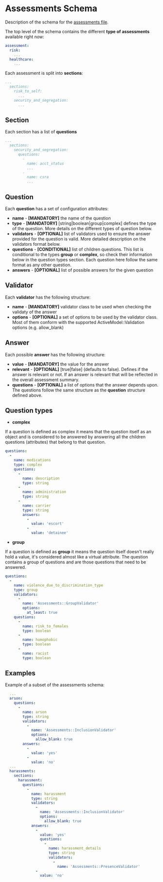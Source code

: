 # Assessments Schema

Description of the schema for the [assessments file](config/assessments_schema.yml).

The top level of the schema contains the different **type of assessments** available right now:

```yml
assessment:
  risk:
    ...
  healthcare:
    ...
```

Each assessment is split into **sections**:

```yml
...
  sections:
    risk_to_self:
      ...
    security_and_segregation:
      ...
```

## Section

Each section has a list of **questions**

```yml
...
  sections:
    security_and_segregation:
      questions:
        -
          name: acct_status
          ...
        -
          name: csra
          ...
```

## Question

Each **question** has a set of configuration attributes:

* **name** - **[MANDATORY]** the name of the question
* **type** - **[MANDATORY]** [string|boolean|group|complex] defines the type of the question. More details on the different types of question below.
* **validators** - **[OPTIONAL]** list of validators used to ensure the answer provided for the question is valid. More detailed description on the validators format below.
* **questions** - **[CONDITIONAL]** list of children questions. This list is conditional to the types **group** or **complex**, so check their information below in the question types section. Each question here follow the same format as any other question.
* **answers** - **[OPTIONAL]** list of possible answers for the given question

## Validator

Each **validator** has the following structure:

* **name** - **[MANDATORY]** validator class to be used when checking the validaty of the answer
* **options** - **[OPTIONAL]** a set of options to be used by the validator class. Most of them conform with the supported ActiveModel::Validation options (e.g. allow\_blank)

## Answer

Each possible **answer** has the following structure:

* **value** - **[MANDATORY]** the value for the answer
* **relevant** - **[OPTIONAL]** [true|false] (defaults to false). Defines if the answer is relevant or not. If an answer is relevant that will be reflected in the overall assessment summary.
* **questions** - **[OPTIONAL]** a list of options that the answer depends upon. The questions follow the same structure as the **question** structure defined above.

## Question types

* **complex**

If a question is defined as complex it means that the question itself as an object and is considered to be answered by answering all the children questions (attributes) that belong to that question.

```yml
questions:
  -
    name: medications
    type: complex
    questions:
      -
        name: description
        type: string
      -
        name: administration
        type: string
      -
        name: carrier
        type: string
        answers:
          -
            value: 'escort'
          -
            value: 'detainee'
```

* **group**

If a question is defined as **group** it means the question itself doesn't really hold a value, it's considered almost like a virtual attribute. The question contains a group of questions and are those questions that need to be answered.

```yml
questions:
  -
    name: violence_due_to_discrimination_type
    type: group
    validators:
      -
        name: 'Assessments::GroupValidator'
        options:
          at_least: true
    questions:
      -
        name: risk_to_females
        type: boolean
      -
        name: homophobic
        type: boolean
      -
        name: racist
        type: boolean
```

## Examples

Example of a subset of the assessments schema:

```yml
  ...
  arson:
    questions:
      -
        name: arson
        type: string
        validators:
          -
            name: 'Assessments::InclusionValidator'
            options:
              allow_blank: true
        answers:
          -
            value: 'yes'
          -
            value: 'no'
  ...
  harassments:
    sections:
      harassment:
        questions:
          -
            name: harassment
            type: string
            validators:
              -
                name: 'Assessments::InclusionValidator'
                options:
                  allow_blank: true
            answers:
              -
                value: 'yes'
                questions:
                  -
                    name: harassment_details
                    type: string
                    validators:
                      -
                        name: 'Assessments::PresenceValidator'
              -
                value: 'no'
```
